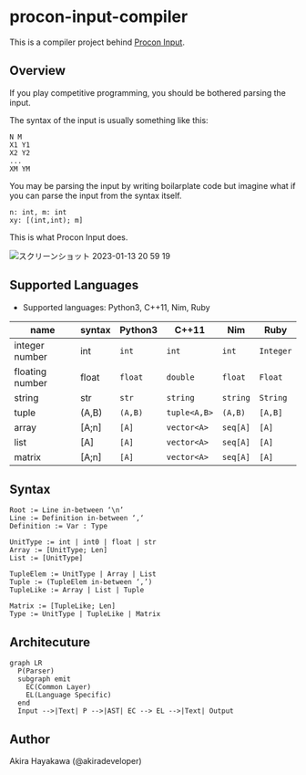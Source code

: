 # procon-input-compiler

This is a compiler project behind [Procon Input](https://akiradeveloper.github.io/procon-input/).

## Overview

If you play competitive programming,
you should be bothered parsing the input.

The syntax of the input is usually something like this:

```
N M
X1 Y1
X2 Y2
...
XM YM
```

You may be parsing the input by writing boilarplate code but
imagine what if you can parse the input from the syntax itself.

```
n: int, m: int
xy: [(int,int); m]
```

This is what Procon Input does.

![スクリーンショット 2023-01-13 20 59 19](https://user-images.githubusercontent.com/785824/212315530-2e6c2873-5135-440b-95aa-cd68a592102a.png)

## Supported Languages

- Supported languages: Python3, C++11, Nim, Ruby

|name | syntax | Python3 | C++11 | Nim | Ruby | 
|-|-|-|-|-|-|
|integer number|int|`int`|`int`|`int`|`Integer`|
|floating number|float|`float`|`double`|`float`|`Float`|
|string|str|`str`|`string`|`string`|`String`|
|tuple|(A,B)|`(A,B)`|`tuple<A,B>`|`(A,B)`|`[A,B]`|
|array|[A;n]|`[A]`|`vector<A>`|`seq[A]`|`[A]`|
|list|[A]|`[A]`|`vector<A>`|`seq[A]`|`[A]`|
|matrix|[A;n]|`[A]`|`vector<A>`|`seq[A]`|`[A]`|

## Syntax

```
Root := Line in-between ‘\n’
Line := Definition in-between ‘,‘
Definition := Var : Type

UnitType := int | int0 | float | str
Array := [UnitType; Len]
List := [UnitType]

TupleElem := UnitType | Array | List
Tuple := (TupleElem in-between ‘,’)
TupleLike := Array | List | Tuple

Matrix := [TupleLike; Len]
Type := UnitType | TupleLike | Matrix
```

## Architecuture

```mermaid
graph LR
  P(Parser)
  subgraph emit
    EC(Common Layer)
    EL(Language Specific)
  end
  Input -->|Text| P -->|AST| EC --> EL -->|Text| Output
```

## Author

Akira Hayakawa (@akiradeveloper)

